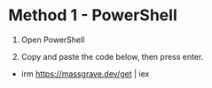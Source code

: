 # Method 1 - PowerShell

1. Open PowerShell
 
2. Copy and paste the code below, then press enter.
 - irm https://massgrave.dev/get | iex
